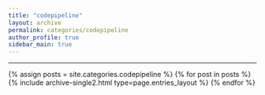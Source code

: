 ```yaml
---
title: "codepipeline"
layout: archive
permalink: categories/codepipeline
author_profile: true
sidebar_main: true
---
```


***

{% assign posts = site.categories.codepipeline %}
{% for post in posts %} {% include archive-single2.html type=page.entries_layout %} {% endfor %}
